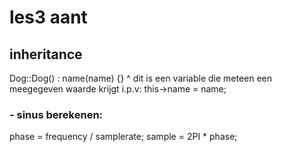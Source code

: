 # les3 aant
## inheritance

Dog::Dog() : name(name) {}
                 ^
    dit is een variable die meteen een meegegeven waarde krijgt
    i.p.v: this->name = name;


### - sinus berekenen:
phase = frequency / samplerate;
sample = 2PI * phase;